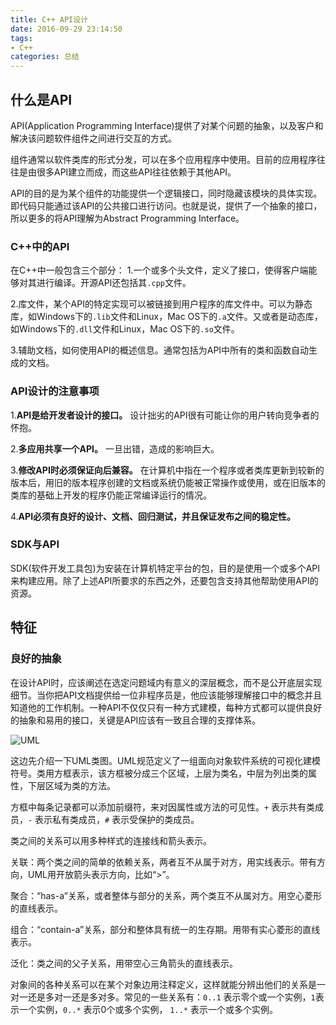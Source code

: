 ```yaml
---
title: C++ API设计
date: 2016-09-29 23:14:50
tags: 
- C++
categories: 总结
---
```


## 什么是API

API(Application Programming Interface)提供了对某个问题的抽象，以及客户和解决该问题软件组件之间进行交互的方式。

组件通常以软件类库的形式分发，可以在多个应用程序中使用。目前的应用程序往往是由很多API建立而成，而这些API往往依赖于其他API。

API的目的是为某个组件的功能提供一个逻辑接口，同时隐藏该模块的具体实现。即代码只能通过该API的公共接口进行访问。也就是说，提供了一个抽象的接口，所以更多的将API理解为Abstract Programming Interface。

### C++中的API

在C++中一般包含三个部分：
1.一个或多个头文件，定义了接口，使得客户端能够对其进行编译。开源API还包括其`.cpp`文件。

2.库文件，某个API的特定实现可以被链接到用户程序的库文件中。可以为静态库，如Windows下的`.lib`文件和Linux，Mac OS下的`.a`文件。又或者是动态库，如Windows下的`.dll`文件和Linux，Mac OS下的`.so`文件。

3.辅助文档，如何使用API的概述信息。通常包括为API中所有的类和函数自动生成的文档。

### API设计的注意事项

1.**API是给开发者设计的接口。** 设计拙劣的API很有可能让你的用户转向竞争者的怀抱。

2.**多应用共享一个API。** 一旦出错，造成的影响巨大。

3.**修改API时必须保证向后兼容。** 在计算机中指在一个程序或者类库更新到较新的版本后，用旧的版本程序创建的文档或系统仍能被正常操作或使用，或在旧版本的类库的基础上开发的程序仍能正常编译运行的情况。

4.**API必须有良好的设计、文档、回归测试，并且保证发布之间的稳定性。** 

### SDK与API
SDK(软件开发工具包)为安装在计算机特定平台的包，目的是使用一个或多个API来构建应用。除了上述API所要求的东西之外，还要包含支持其他帮助使用API的资源。

## 特征

### 良好的抽象

在设计API时，应该阐述在选定问题域内有意义的深层概念，而不是公开底层实现细节。当你把API文档提供给一位非程序员是，他应该能够理解接口中的概念并且知道他的工作机制。一种API不仅仅只有一种方式建模，每种方式都可以提供良好的抽象和易用的接口，关键是API应该有一致且合理的支撑体系。

![UML](http://7xsp7y.com1.z0.glb.clouddn.com/blog/20170509/163752039.png)

这边先介绍一下UML类图。UML规范定义了一组面向对象软件系统的可视化建模符号。类用方框表示，该方框被分成三个区域，上层为类名，中层为列出类的属性，下层区域为类的方法。

方框中每条记录都可以添加前缀符，来对因属性或方法的可见性。`+` 表示共有类成员，`-` 表示私有类成员，`#` 表示受保护的类成员。

类之间的关系可以用多种样式的连接线和箭头表示。

关联：两个类之间的简单的依赖关系，两者互不从属于对方，用实线表示。带有方向，UML用开放箭头表示方向，比如“>”。

聚合：“has-a”关系，或者整体与部分的关系，两个类互不从属对方。用空心菱形的直线表示。

组合：“contain-a”关系，部分和整体具有统一的生存期。用带有实心菱形的直线表示。

泛化：类之间的父子关系，用带空心三角箭头的直线表示。

对象间的各种关系可以在某个对象边用注释定义，这样就能分辨出他们的关系是一对一还是多对一还是多对多。常见的一些关系有：`0..1` 表示零个或一个实例，`1`表示一个实例，`0..*` 表示0个或多个实例， `1..*` 表示一个或多个实例。